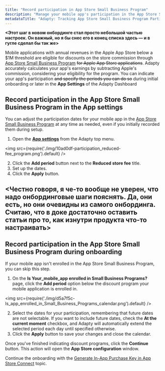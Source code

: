 ```yaml
---
title: "Record participation in App Store Small Business Program"
description: "Manage your mobile app's participation in the App Store Small Business Program seamlessly with Adapty, enabling accurate earnings calculations and eligibility tracking. Learn how to indicate your app's participation and specify periods within the Adapty Dashboard's App Settings"
metadataTitle: "Adapty: Tracking App Store Small Business Program Participation"
---
```


**\<Этот шаг в новом онбординге стал просто небольшой частью настроек. Он важный, но я бы снес его в конец списка здесь — и в гугле сделал бы так же>**

Mobile applications with annual revenues in the Apple App Store below a $1M threshold are eligible for discounts on the store commission through [App Store Small Business Program](app-store-small-business-program) ~~for Apple App Store applications~~. Adapty accurately calculates your app's earnings by subtracting Apple's commission, considering your eligibility for the program. You can indicate your app's participation ~~and specify the periods you can do so~~ during initial onboarding or later in the **App Settings** of the Adapty Dashboard

## Record participation in the App Store Small Business Program in the App settings

You can adjust the participation dates for your mobile app in the [App Store Small Business Program](app-store-small-business-program) at any time as needed, even if you initially recorded them during setup. 

1. Open the [**App settings**](https://app.adapty.io/settings/general) from the Adapty top menu.


<img
  src={require('./img/10ad0df-participation_reduced-fee_program.png').default}
/>





2. Click the **Add period** button next to the **Reduced store fee** title. 
3. Set up the dates.
4. Click the **Apply** button.

## \<Честно говоря, я че-то вообще не уверен, что надо онбординговые шаги пояснять. Да, они есть, но они очевидны из самого онбординга. Считаю, что в доке достаточно оставить статьи про то, как изнутри продукта что-то настраивать>

## Record participation in the App Store Small Business Program during onboarding

If your mobile app isn't enrolled in the App Store Small Business Program, you can skip this step.

1. On the **Is Your_mobile_app enrolled in Small Business Programs?** page, click the **Add period** option below the discount program your mobile application is enrolled in.

   
<img
  src={require('./img/d5a7f5c-Is_app_enrolled_in_Small_Business_Programs_calendar.png').default}
/>



2. Select the dates for your participation, remembering that future dates are not selectable. If you want to include future dates, check the **At the current moment** checkbox, and Adapty will automatically extend the selected period each day until specified otherwise.
3. Click the **Apply** button to save your changes and close the calendar.

Once you've finished indicating discount programs, click the **Continue** button. This action will open the **App Store configuration** window.

Continue the onboarding with the [Generate In-App Purchase Key in App Store Connect](generate-in-app-purchase-key) topic.